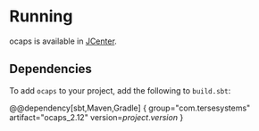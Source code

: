 # Running

ocaps is available in [JCenter](https://bintray.com/bintray/jcenter).

## Dependencies

To add `ocaps` to your project, add the following to `build.sbt`:

@@dependency[sbt,Maven,Gradle] {
  group="com.tersesystems"
  artifact="ocaps_2.12"
  version=$project.version$
}